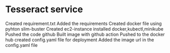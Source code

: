 # Tesseract service

Created requirement.txt
Added the requirements
Created docker file using pyhton slim-buster
Created ec2-instance 
installed docker,kubectl,minikube
Pushed the code github
Built image with github action
Pushed to the docker hub
created config.yaml file for deployment
Added the image url in the config.yaml file
